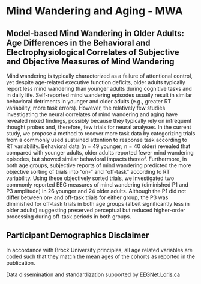 # Mind Wandering and Aging - MWA

## Model-based Mind Wandering in Older Adults: Age Differences in the Behavioral and Electrophysiological Correlates of Subjective and Objective Measures of Mind Wandering

Mind wandering is typically characterized as a failure of attentional control, yet despite age-related executive function deficits, older adults typically report less mind wandering than younger adults during cognitive tasks and in daily life. Self-reported mind wandering episodes usually result in similar behavioral detriments in younger and older adults (e.g., greater RT variability, more task errors). However, the relatively few studies investigating the neural correlates of mind wandering and aging have revealed mixed findings, possibly because they typically rely on infrequent thought probes and, therefore, few trials for neural analyses. In the current study, we propose a method to recover more task data by categorizing trials from a commonly used sustained attention to response task according to RT variability. Behavioral data (n = 49 younger; n = 40 older) revealed that compared with younger adults, older adults reported fewer mind wandering episodes, but showed similar behavioral impacts thereof. Furthermore, in both age groups, subjective reports of mind wandering predicted the more objective sorting of trials into “on-” and “off-task” according to RT variability. Using these objectively sorted trials, we investigated two commonly reported EEG measures of mind wandering (diminished P1 and P3 amplitude) in 26 younger and 24 older adults. Although the P1 did not differ between on- and off-task trials for either group, the P3 was diminished for off-task trials in both age groups (albeit significantly less in older adults) suggesting preserved perceptual but reduced higher-order processing during off-task periods in both groups.

## Participant Demographics Disclaimer

In accordance with Brock University principles, all age related variables are coded such that they match the mean ages of the cohorts as reported in the publication.

Data dissemination and standardization supported by [EEGNet.Loris.ca](https://eegnet.loris.ca)
